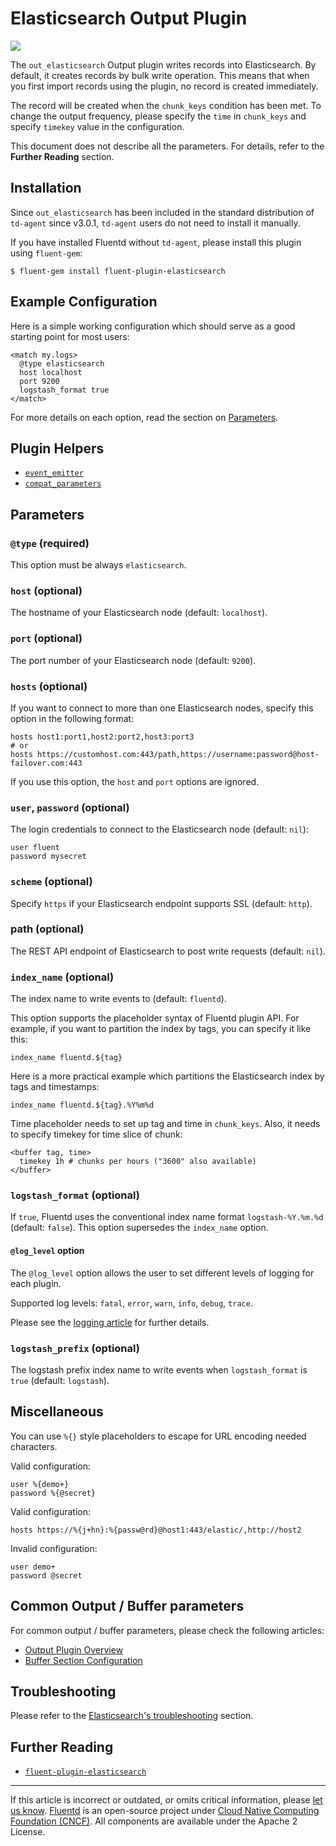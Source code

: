 # Elasticsearch Output Plugin

![](/images/plugins/output/elasticsearch.png)

The `out_elasticsearch` Output plugin writes records into Elasticsearch. By
default, it creates records by bulk write operation. This means that when you
first import records using the plugin, no record is created immediately.

The record will be created when the `chunk_keys` condition has been met. To
change the output frequency, please specify the `time` in `chunk_keys` and
specify `timekey` value in the configuration.

This document does not describe all the parameters. For details, refer to the
**Further Reading** section.


## Installation

Since `out_elasticsearch` has been included in the standard distribution of
`td-agent` since v3.0.1, `td-agent` users do not need to install it manually.

If you have installed Fluentd without `td-agent`, please install this plugin
using `fluent-gem`:

```
$ fluent-gem install fluent-plugin-elasticsearch
```


## Example Configuration

Here is a simple working configuration which should serve as a good starting
point for most users:

```
<match my.logs>
  @type elasticsearch
  host localhost
  port 9200
  logstash_format true
</match>
```

For more details on each option, read the section on [Parameters](#parameters).


## Plugin Helpers

-   [`event_emitter`](/developer/api-plugin-helper-event_emitter.md)
-   [`compat_parameters`](/developer/api-plugin-helper-compat_parameters.md)


## Parameters


### `@type` (required)

This option must be always `elasticsearch`.


### `host` (optional)

The hostname of your Elasticsearch node (default: `localhost`).


### `port` (optional)

The port number of your Elasticsearch node (default: `9200`).


### `hosts` (optional)

If you want to connect to more than one Elasticsearch nodes, specify this option
in the following format:

```
hosts host1:port1,host2:port2,host3:port3
# or
hosts https://customhost.com:443/path,https://username:password@host-failover.com:443
```

If you use this option, the `host` and `port` options are ignored.


### `user`, `password` (optional)

The login credentials to connect to the Elasticsearch node (default: `nil`):

```
user fluent
password mysecret
```


### `scheme` (optional)

Specify `https` if your Elasticsearch endpoint supports SSL (default: `http`).


### path (optional)

The REST API endpoint of Elasticsearch to post write requests (default: `nil`).


### `index_name` (optional)

The index name to write events to (default: `fluentd`).

This option supports the placeholder syntax of Fluentd plugin API. For example,
if you want to partition the index by tags, you can specify it like this:

```
index_name fluentd.${tag}
```

Here is a more practical example which partitions the Elasticsearch index by
tags and timestamps:

```
index_name fluentd.${tag}.%Y%m%d
```

Time placeholder needs to set up tag and time in `chunk_keys`. Also, it needs to
specify timekey for time slice of chunk:

```
<buffer tag, time>
  timekey 1h # chunks per hours ("3600" also available)
</buffer>
```


### `logstash_format` (optional)

If `true`, Fluentd uses the conventional index name format `logstash-%Y.%m.%d`
(default: `false`). This option supersedes the `index_name` option.


#### `@log_level` option

The `@log_level` option allows the user to set different levels of logging for
each plugin.

Supported log levels: `fatal`, `error`, `warn`, `info`, `debug`, `trace`.

Please see the [logging article](/deployment/logging.md) for further details.


### `logstash_prefix` (optional)

The logstash prefix index name to write events when `logstash_format` is `true`
(default: `logstash`).


## Miscellaneous

You can use `%{}` style placeholders to escape for URL encoding needed
characters.

Valid configuration:

```
user %{demo+}
password %{@secret}
```

Valid configuration:

```
hosts https://%{j+hn}:%{passw@rd}@host1:443/elastic/,http://host2
```

Invalid configuration:

```
user demo+
password @secret
```


## Common Output / Buffer parameters

For common output / buffer parameters, please check the following articles:

-   [Output Plugin Overview](/plugins/output/README.md)
-   [Buffer Section Configuration](/configuration/buffer-section.md)


## Troubleshooting

Please refer to the [Elasticsearch's troubleshooting](https://github.com/uken/fluent-plugin-elasticsearch#troubleshooting) section.


## Further Reading

-   [`fluent-plugin-elasticsearch`](https://github.com/uken/fluent-plugin-elasticsearch)


------------------------------------------------------------------------

If this article is incorrect or outdated, or omits critical information, please
[let us know](https://github.com/fluent/fluentd-docs-gitbook/issues?state=open).
[Fluentd](http://www.fluentd.org/) is an open-source project under
[Cloud Native Computing Foundation (CNCF)](https://cncf.io/). All components are
available under the Apache 2 License.
